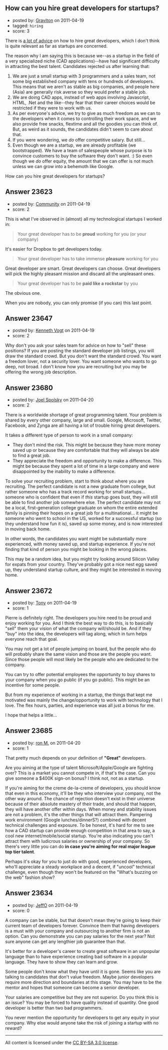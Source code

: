 ## How can you hire great developers for startups?

- posted by: [Graviton](https://stackexchange.com/users/-1/85-graviton) on 2011-04-19
- tagged: `hiring`
- score: 3

There is [a lot of advice][1] on how to hire great developers, which I don't think is quite relevant as far as startups are concerned. 

The reason why I am saying this is because we--as a startup in the field of a very specialized niche (CAD applications)--have had significant difficulty in attracting the best talent. Candidates rejected us after learning that:

 1. We are just a small startup with 3 programmers and a sales team, not some big established company with tens or hundreds of developers. This means that we aren't as stable as big companies, and people here (Asia) are generally risk averse so they would prefer a stable job.
 2. We are doing CAD apps, instead of web apps involving Javascript, HTML, .Net and the like--they fear that their career choices would be restricted if they were to work with us. 
 3. As per everyone's advice, we try to give as much freedom as we can to the developers when it comes to controlling their work space, and we also provide free snacks, flextime and all the goodies you can think of. But, as weird as it sounds,  the candidates didn't seem to care about that.
 4. If you were wondering, we *do* offer competitive salary. But still...
 5. Even though we are a startup, we are already profitable (we bootstrapped). We have a team of salespeople whose purpose is to convince customers to buy the software they don't want. :) So even though we *do* offer equity, the amount that we can offer is not much unless we can grow into a behemoth like Google. 

How can you hire great developers for startups?

  [1]: http://www.joelonsoftware.com/articles/FindingGreatDevelopers.html


## Answer 23623

- posted by: [Community](https://stackexchange.com/users/-1/-1-community) on 2011-04-19
- score: 2

This is what I've observed in (almost) all my technological startups I worked in:

> Your great developer has to be **proud** working for you (or your company)

It's easier for Dropbox to get developers today.

> Your great developer has to take immense **pleasure** working for you

Great developer are smart. Great developers can choose. Great developers will pick the highly pleasant mission and discard all the unpleasant ones.

> Your great developer has to be **paid like a rockstar** by you

The obvious one.

When you are nobody, you can only promise (if you can) this last point.






## Answer 23647

- posted by: [Kenneth Vogt](https://stackexchange.com/users/-1/6736-kenneth-vogt) on 2011-04-19
- score: 2

Why don't you ask your sales team for advice on how to "sell" these positions? If you are posting the standard developer job listings, you will draw the standard crowd. But you don't want the standard crowd. You want a freedom lover, not a security lover. You want someone who wants to go deep, not broad. I don't know how you are recruiting but you may be offering the wrong job description.


## Answer 23680

- posted by: [Joel Spolsky](https://stackexchange.com/users/-1/4335-joel-spolsky) on 2011-04-20
- score: 2

There is a worldwide shortage of great programming talent. Your problem is shared by every other company, large and small. Google, Microsoft, Twitter, Facebook, and Zynga are all having a lot of trouble hiring great developers.

It takes a different type of person to work in a small company:

* They don't mind the risk. This might be because they have more money saved up or because they are comfortable that they will always be able to find a great job.
* They appreciate the freedom and opportunity to make a difference. This might be because they spent a lot of time in a large company and were disappointed by the inability to make a difference.

To solve your recruiting problem, start to think about where you are recruiting. The perfect candidate is not a new graduate from college, but rather someone who has a track record working for small startups... someone who is confident that even if *this* startup goes bust, they will still be able to find another job somewhere else. The perfect candidate may not be a local, first-generation college graduate on whom the entire extended family is pinning their hopes on a great job for a multinational... it might be someone who went to school in the US, worked for a successful startup (so they understand how fun it is), saved up some money, and is now interested in moving back home.

In other words, the candidates you want might be substantially more experienced, with money saved up, and startup experience. If you're not finding that kind of person you might be looking in the wrong places.

This may be a random idea, but you might try looking around Silicon Valley for expats from your country. They've probably got a nice nest egg saved up, they understand startup culture, and they might be interested in moving home.


## Answer 23672

- posted by: [Tony](https://stackexchange.com/users/-1/9796-tony) on 2011-04-19
- score: 1

Pierre is definitely right. The developers you hire need to be proud and enjoy working for you. And I think the best way to do this, is to basically "sell" them your vision of what the company will/should be. And if they "buy" into the idea, the developers will tag along, which in turn helps everyone reach that goal.

You may not get a lot of people jumping on board, but the people who do will probably share the same vision and those are the people you want. Since those people will most likely be the people who are dedicated to the company.

You can try to offer potential employees the opportunity to buy shares to your company when you go public (if you go public). This might be an incentive for some people.

But from my experience of working in a startup, the things that kept me motivated was mainly the change/opportunity to work with technology that I love. The flex hours, parties, and experience was all just a bonus for me.

I hope that helps a little...


## Answer 23685

- posted by: [ron M.](https://stackexchange.com/users/-1/2122-ron-m) on 2011-04-20
- score: 1

That pretty much depends on your definition of **"Great"** developers.

Are you aiming at the type of talent Microsoft/Apple/Google are fighting over? This is a market you cannot compete in, if that's the case. Can you give someone a $400K sign-on bonus? I think not, not as a startup.

If you're aiming for the creme de-la-creme of developers, you should know that even in this economy, it'll be they who interview your company, not the other way around. The chance of rejection doesn't exist in their universe because of their absolute mastery of their trade, and should that happen, they will have another offer within days. When money and stability issues are not a problem, it's the other things that will attract them. Pampering work environment (Google lunches/dinnerS?) combined with decent technical challenges and exposure. To be honest, it's hard for me to see how a CAD startup can provide enough competition in that area to say, a cool new internet/mobile/social startup. You're also indicating you can't attract them with ludicrous salaries or ownership of your company. So there's very little you can do **in case you're aiming for real major league top tier talent**.

Perhaps it's okay for you to just do with good, experienced developers, who'll appreciate a steady workplace and a decent, if "uncool" technical challenge, even though they won't be featured on the "What's buzzing on the web" fashion show?


## Answer 23634

- posted by: [JeffO](https://stackexchange.com/users/-1/1796-jeffo) on 2011-04-19
- score: 0

A company can be stable, but that doesn't mean they're going to keep their current team of developers forever. Convince them that having developers is a must with your company and outsourcing to another firm is not an option. Can you demonstrate you can pay salaries for the next year? Not sure anyone can get any lengthier job guarantee than that.

It's better for a developer's career to create great software in an unpopular language than to have experience creating bad software in a popular language. They have to show they can learn and grow.

Some people don't know what they have until it is gone. Seems like you are talking to candidates that don't value freedom. Maybe junior developers require more direction and boundaries at this stage. You may have to be the mentor and hopes that someone can become a senior developer.

Your salaries are competitive but they are not superior. Do you think this is an issue? You may be forced to have quality instead of quantity. One good developer is better than two bad programmers.

You never mention the opportunity for developers to get any equity in your company. Why else would anyone take the risk of joining a startup with no reward?

 



---

All content is licensed under the [CC BY-SA 3.0 license](https://creativecommons.org/licenses/by-sa/3.0/).
